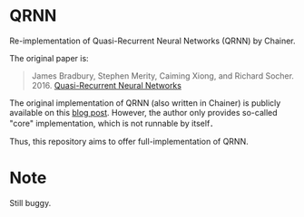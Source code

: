 # QRNN
Re-implementation of Quasi-Recurrent Neural Networks (QRNN) by Chainer.

The original paper is:
>James Bradbury, Stephen Merity, Caiming Xiong, and Richard Socher. 2016. [Quasi-Recurrent Neural Networks](http://arxiv.org/abs/1611.01576)

The original implementation of QRNN (also written in Chainer) is publicly available on this [blog post](https://metamind.io/research/new-neural-network-building-block-allows-faster-and-more-accurate-text-understanding/). However, the author only provides so-called "core" implementation, which is not runnable by itself．

Thus, this repository aims to offer full-implementation of QRNN.

# Note
Still buggy.

